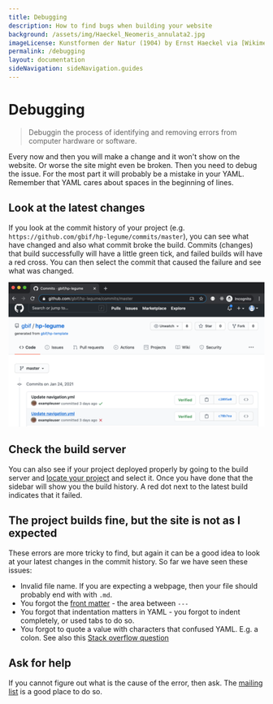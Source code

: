 ```yaml
---
title: Debugging
description: How to find bugs when building your website
background: /assets/img/Haeckel_Neomeris_annulata2.jpg
imageLicense: Kunstformen der Natur (1904) by Ernst Haeckel via [Wikimedia](https://commons.wikimedia.org/wiki/Kunstformen_der_Natur)
permalink: /debugging
layout: documentation
sideNavigation: sideNavigation.guides
---
```

# Debugging

> Debuggin the process of identifying and removing errors from computer hardware or software.

Every now and then you will make a change and it won't show on the website. Or worse the site might even be broken. Then you need to debug the issue. For the most part it will probably be a mistake in your YAML. Remember that YAML cares about spaces in the beginning of lines.

## Look at the latest changes
If you look at the commit history of your project (e.g. `https://github.com/gbif/hp-legume/commits/master`), you can see what have changed and also what commit broke the build. Commits (changes) that build successfully will have a little green tick, and failed builds will have a red cross.  You can then select the commit that caused the failure and see what was changed.

![Commit history](../assets/img/commithistory.png "Commit history")

## Check the build server
You can also see if your project deployed properly by going to the build server and [locate your project](https://builds.gbif.org/view/Hosted%20Portals/) and select it. Once you have done that the sidebar will show you the build history. A red dot next to the latest build indicates that it failed.

## The project builds fine, but the site is not as I expected
These errors are more tricky to find, but again it can be a good idea to look at your latest changes in the commit history. So far we have seen these issues:
* Invalid file name. If you are expecting a webpage, then your file should probably end with with `.md`.
* You forgot the [front matter](https://jekyllrb.com/docs/front-matter/) - the area between `---`
* You forgot that indentation matters in YAML - you forgot to indent completely, or used tabs to do so.
* You forgot to quote a value with characters that confused YAML. E.g. a colon. See also this [Stack overflow question](https://stackoverflow.com/questions/19109912/yaml-do-i-need-quotes-for-strings-in-yaml)

## Ask for help
If you cannot figure out what is the cause of the error, then ask. The [mailing list](https://lists.gbif.org/mailman/listinfo/hosted-portals) is a good place to do so.
